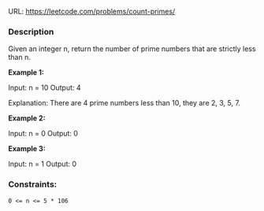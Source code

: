 URL: https://leetcode.com/problems/count-primes/

### Description

Given an integer n, return the number of prime numbers that are strictly less than n.

**Example 1:**

Input: n = 10
Output: 4

Explanation: There are 4 prime numbers less than 10, they are 2, 3, 5, 7.

**Example 2:**

Input: n = 0
Output: 0

**Example 3:**

Input: n = 1
Output: 0

### Constraints:

`0 <= n <= 5 * 106`
